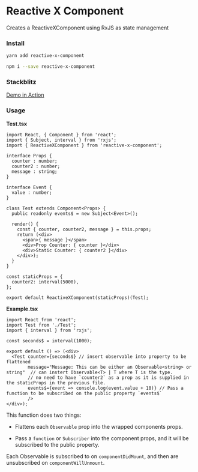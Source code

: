 # Reactive X Component

Creates a ReactiveXComponent using RxJS as state management

### Install

```bash
yarn add reactive-x-component
```

```bash
npm i --save reactive-x-component
```

### Stackblitz

[Demo in Action](https://stackblitz.com/edit/reactive-x-component)

### Usage

**Test.tsx**
```tsx
import React, { Component } from 'react';
import { Subject, interval } from 'rxjs';
import { ReactiveXComponent } from 'reactive-x-component';

interface Props {
  counter : number;
  counter2 : number;
  message : string;
}

interface Event {
  value : number;
}

class Test extends Component<Props> {
  public readonly events$ = new Subject<Event>();
  
  render() {
    const { counter, counter2, message } = this.props;
    return (<div>
      <span>{ message }</span>
      <div>Prop Counter: { counter }</div>
      <div>Static Counter: { counter2 }</div>
    </div>);
  }
}

const staticProps = {
  counter2: interval(5000),
};

export default ReactiveXComponent(staticProps)(Test);
```

**Example.tsx**
```tsx
import React from 'react';
import Test from './Test';
import { interval } from 'rxjs';

const seconds$ = interval(1000);

export default () => (<div>
  <Test counter={seconds$} // insert observable into property to be flattened
        message="Message: This can be either an Observable<string> or string"  // can instert Observable<T> | T where T is the type.
        // no need to have `counter2` as a prop as it is supplied in the staticProps in the previous file.
        events$={event => console.log(event.value + 10)} // Pass a function to be subscribed on the public property `events$`
        />
</div>);
```

This function does two things:

 - Flattens each `Observable` prop into the wrapped components props. 

 - Pass a `function` or `Subscriber` into the component props, and it will be subscribed to the public property.
 
Each Observable is subscribed to on `componentDidMount`, and then are unsubscribed on `componentWillUnmount`.
